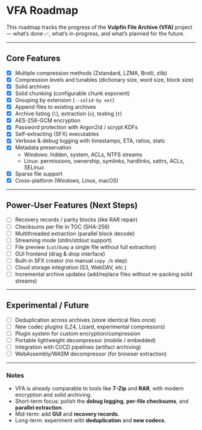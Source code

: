 # VFA Roadmap

This roadmap tracks the progress of the **Vulpfin File Archive (VFA)** project — what’s done ✅, what’s in-progress, and what’s planned for the future.

---

## Core Features
- [x] Multiple compression methods (Zstandard, LZMA, Brotli, zlib)
- [x] Compression levels and tunables (dictionary size, word size, block size)
- [x] Solid archives
- [x] Solid chunking (configurable chunk exponent)
- [x] Grouping by extension (`--solid-by ext`)
- [x] Append files to existing archives
- [x] Archive listing (`l`), extraction (`x`), testing (`t`)
- [x] AES-256-GCM encryption
- [x] Password protection with Argon2id / scrypt KDFs
- [x] Self-extracting (SFX) executables
- [x] Verbose & debug logging with timestamps, ETA, ratios, stats
- [x] Metadata preservation  
  - Windows: hidden, system, ACLs, NTFS streams  
  - Linux: permissions, ownership, symlinks, hardlinks, xattrs, ACLs, SELinux  
- [x] Sparse file support
- [x] Cross-platform (Windows, Linux, macOS)

---

## Power-User Features (Next Steps)
- [ ] Recovery records / parity blocks (like RAR repair)
- [ ] Checksums per file in TOC (SHA-256)
- [ ] Multithreaded extraction (parallel block decode)
- [ ] Streaming mode (stdin/stdout support)
- [ ] File preview (`cat`/`dump` a single file without full extraction)
- [ ] GUI frontend (drag & drop interface)
- [ ] Built-in SFX creator (no manual `copy /b` step)
- [ ] Cloud storage integration (S3, WebDAV, etc.)
- [ ] Incremental archive updates (add/replace files without re-packing solid streams)

---

## Experimental / Future
- [ ] Deduplication across archives (store identical files once)
- [ ] New codec plugins (LZ4, Lizard, experimental compressors)
- [ ] Plugin system for custom encryption/compression
- [ ] Portable lightweight decompressor (mobile / embedded)
- [ ] Integration with CI/CD pipelines (artifact archiving)
- [ ] WebAssembly/WASM decompressor (for browser extraction)

---

### Notes
- VFA is already comparable to tools like **7-Zip** and **RAR**, with modern encryption and solid archiving.  
- Short-term focus: polish the **debug logging**, **per-file checksums**, and **parallel extraction**.  
- Mid-term: add **GUI** and **recovery records**.  
- Long-term: experiment with **deduplication** and **new codecs**.
